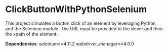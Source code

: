 # ClickButtonWithPythonSelenium

This project simulates a button click of an element by leveraging Python and the Selenium module. The URL must be provided to the driver and then the xpath of the element.

**Dependencies**: 
selenium==4.11.2
webdriver_manager==4.0.0
